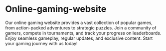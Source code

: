 # Online-gaming-website
Our online gaming website provides a vast collection of popular games, from action-packed adventures to strategic puzzles. Join a community of gamers, compete in tournaments, and track your progress on leaderboards. Enjoy seamless gameplay, regular updates, and exclusive content. Start your gaming journey with us today!
